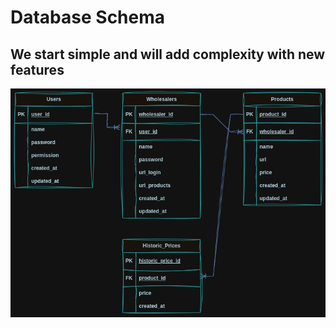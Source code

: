 # Database Schema

## We start simple and will add complexity with new features

![Database Design image](GoScrapyDatabase.drawio.png)
